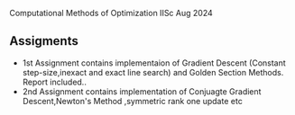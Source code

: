 Computational Methods of Optimization IISc Aug 2024
## Assigments
-  1st Assignment contains implementaion of Gradient Descent (Constant step-size,inexact and exact line search) and Golden Section Methods. Report included..
-  2nd Assignment contains implementation of Conjuagte Gradient Descent,Newton's Method ,symmetric rank one update etc
